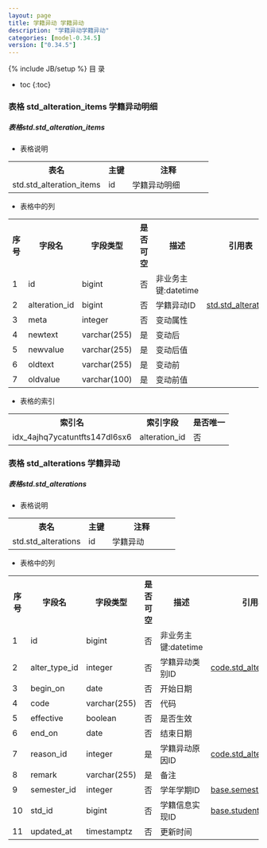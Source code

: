 ```yaml
---
layout: page
title: 学籍异动 学籍异动
description: "学籍异动学籍异动"
categories: [model-0.34.5]
version: ["0.34.5"]
---
```

{% include JB/setup %}
 目  录

* toc
{:toc}



### 表格 std_alteration_items 学籍异动明细
<div class="card card-info">
  <div class="card-header"><h5 id="table_std.std_alteration_items">表格std.std_alteration_items</h5></div>
  <div class="card-body">
<ul>
  <li>表格说明</li>
</ul>

<table class="table table-bordered table-striped table-condensed ">
<tr><th class="info_header">表名</th><th class="info_header">主键</th><th class="info_header" style="width:40%">注释</th>  </tr>
<tr><td>std.std_alteration_items</td><td>id</td><td>学籍异动明细</td>  </tr>
</table>
<ul>
  <li>表格中的列</li>
</ul>
<table class="table table-bordered table-striped table-condensed">
<tr><th class="info_header text-center">序号</th><th class="info_header">字段名</th><th class="info_header">字段类型</th><th class="info_header text-center">是否可空</th><th class="info_header">描述</th><th class="info_header">引用表</th>  </tr>
<tr><td class="text-center">1</td><td>id</td><td>bigint</td><td class="text-center">否</td><td>非业务主键:datetime</td><td></td>  </tr>
<tr><td class="text-center">2</td><td>alteration_id</td><td>bigint</td><td class="text-center">否</td><td>学籍异动ID</td><td>            <a href="/model/std/alter/misc.html#表格-std_alterations-学籍异动">std.std_alterations</a>
</td>  </tr>
<tr><td class="text-center">3</td><td>meta</td><td>integer</td><td class="text-center">否</td><td>变动属性</td><td></td>  </tr>
<tr><td class="text-center">4</td><td>newtext</td><td>varchar(255)</td><td class="text-center">是</td><td>变动后</td><td></td>  </tr>
<tr><td class="text-center">5</td><td>newvalue</td><td>varchar(255)</td><td class="text-center">是</td><td>变动后值</td><td></td>  </tr>
<tr><td class="text-center">6</td><td>oldtext</td><td>varchar(255)</td><td class="text-center">是</td><td>变动前</td><td></td>  </tr>
<tr><td class="text-center">7</td><td>oldvalue</td><td>varchar(100)</td><td class="text-center">是</td><td>变动前值</td><td></td>  </tr>
</table>


<ul>
  <li>表格的索引</li>
</ul>
<table class="table table-bordered table-striped table-condensed">
  <tr>
<th class="info_header">索引名</th><th class="info_header">索引字段</th><th class="info_header">是否唯一</th>  </tr>
<tr><td>idx_4ajhq7ycatuntfts147dl6sx6</td><td>alteration_id</td><td>否</td>  </tr>
</table>
  </div>
</div>

### 表格 std_alterations 学籍异动
<div class="card card-info">
  <div class="card-header"><h5 id="table_std.std_alterations">表格std.std_alterations</h5></div>
  <div class="card-body">
<ul>
  <li>表格说明</li>
</ul>

<table class="table table-bordered table-striped table-condensed ">
<tr><th class="info_header">表名</th><th class="info_header">主键</th><th class="info_header" style="width:40%">注释</th>  </tr>
<tr><td>std.std_alterations</td><td>id</td><td>学籍异动</td>  </tr>
</table>
<ul>
  <li>表格中的列</li>
</ul>
<table class="table table-bordered table-striped table-condensed">
<tr><th class="info_header text-center">序号</th><th class="info_header">字段名</th><th class="info_header">字段类型</th><th class="info_header text-center">是否可空</th><th class="info_header">描述</th><th class="info_header">引用表</th>  </tr>
<tr><td class="text-center">1</td><td>id</td><td>bigint</td><td class="text-center">否</td><td>非业务主键:datetime</td><td></td>  </tr>
<tr><td class="text-center">2</td><td>alter_type_id</td><td>integer</td><td class="text-center">否</td><td>学籍异动类别ID</td><td>            <a href="/model/code/std/all.html#表格-std_alter_types-学籍异动类别">code.std_alter_types</a>
</td>  </tr>
<tr><td class="text-center">3</td><td>begin_on</td><td>date</td><td class="text-center">否</td><td>开始日期</td><td></td>  </tr>
<tr><td class="text-center">4</td><td>code</td><td>varchar(255)</td><td class="text-center">否</td><td>代码</td><td></td>  </tr>
<tr><td class="text-center">5</td><td>effective</td><td>boolean</td><td class="text-center">否</td><td>是否生效</td><td></td>  </tr>
<tr><td class="text-center">6</td><td>end_on</td><td>date</td><td class="text-center">否</td><td>结束日期</td><td></td>  </tr>
<tr><td class="text-center">7</td><td>reason_id</td><td>integer</td><td class="text-center">是</td><td>学籍异动原因ID</td><td>            <a href="/model/code/std/all.html#表格-std_alter_reasons-学籍异动原因">code.std_alter_reasons</a>
</td>  </tr>
<tr><td class="text-center">8</td><td>remark</td><td>varchar(255)</td><td class="text-center">是</td><td>备注</td><td></td>  </tr>
<tr><td class="text-center">9</td><td>semester_id</td><td>integer</td><td class="text-center">否</td><td>学年学期ID</td><td>            <a href="/model/base/common/time.html#表格-semesters-学年学期">base.semesters</a>
</td>  </tr>
<tr><td class="text-center">10</td><td>std_id</td><td>bigint</td><td class="text-center">否</td><td>学籍信息实现ID</td><td>            <a href="/model/base/std/core.html#表格-students-学籍信息实现">base.students</a>
</td>  </tr>
<tr><td class="text-center">11</td><td>updated_at</td><td>timestamptz</td><td class="text-center">否</td><td>更新时间</td><td></td>  </tr>
</table>


  </div>
</div>
